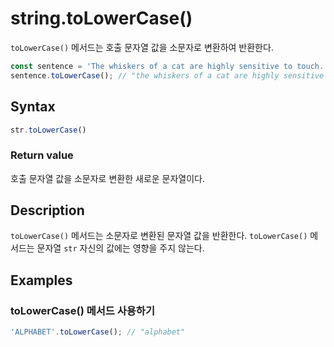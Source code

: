 # string.toLowerCase()

`toLowerCase()` 메서드는 호출 문자열 값을 소문자로 변환하여 반환한다.

```js
const sentence = 'The whiskers of a cat are highly sensitive to touch.';
sentence.toLowerCase(); // "the whiskers of a cat are highly sensitive to touch."
```

## Syntax

```js
str.toLowerCase()
```

### Return value

호출 문자열 값을 소문자로 변환한 새로운 문자열이다.

## Description

`toLowerCase()` 메서드는 소문자로 변환된 문자열 값을 반환한다. `toLowerCase()` 메서드는 문자열 `str` 자신의 값에는 영향을 주지 않는다. 

## Examples

### toLowerCase() 메서드 사용하기

```js
'ALPHABET'.toLowerCase(); // "alphabet"
```

